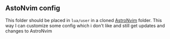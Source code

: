 ## AstoNvim config

This folder should be placed in `lua/user` in a cloned [AstroNvim](https://github.com/AstroNvim/AstroNvim) folder. This way I can customize some config which i don't like and still get updates and changes to AstroNvim
